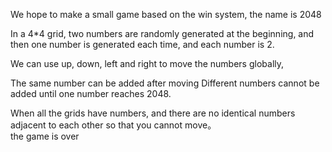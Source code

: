 We hope to make a small game based on the win system, the name is 2048

In a 4*4 grid, two numbers are randomly generated at the beginning,
and then one number is generated each time, and each number is 2. 

We can use up, down, left and right to move the numbers globally, 

The same number can be added after moving
Different numbers cannot be added 
until one number reaches 2048. 

When all the grids have numbers, 
and there are no identical numbers adjacent to each other so that you cannot move。  
the game is over

